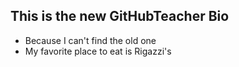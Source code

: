 ## This is the new GitHubTeacher Bio

- Because I can't find the old one
- My favorite place to eat is Rigazzi's
